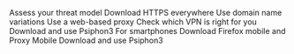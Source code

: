 Assess your threat model Download HTTPS everywhere Use domain name
variations Use a web-based proxy Check which VPN is right for you
Download and use Psiphon3 For smartphones Download Firefox mobile and
Proxy Mobile Download and use Psiphon3

